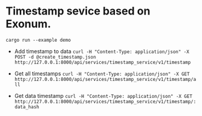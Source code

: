 # Timestamp sevice based on Exonum.

`cargo run --example demo`

* Add timestamp to data
`curl -H "Content-Type: application/json" -X POST -d @create_timestamp.json http://127.0.0.1:8000/api/services/timestamp_service/v1/timestamp`

* Get all timestamps
`curl -H "Content-Type: application/json" -X GET http://127.0.0.1:8000/api/services/timestamp_service/v1/timestamp/all`

* Get data timestamp
`curl -H "Content-Type: application/json" -X GET http://127.0.0.1:8000/api/services/timestamp_service/v1/timestamp/:data_hash`
